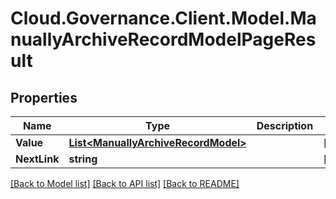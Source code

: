 # Cloud.Governance.Client.Model.ManuallyArchiveRecordModelPageResult
## Properties

Name | Type | Description | Notes
------------ | ------------- | ------------- | -------------
**Value** | [**List&lt;ManuallyArchiveRecordModel&gt;**](ManuallyArchiveRecordModel.md) |  | [optional] 
**NextLink** | **string** |  | [optional] 

[[Back to Model list]](../README.md#documentation-for-models) [[Back to API list]](../README.md#documentation-for-api-endpoints) [[Back to README]](../README.md)

